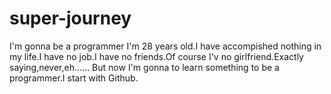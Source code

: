 # super-journey
I'm gonna be a programmer
I'm 28 years old.I have accompished nothing in my life.I have no job.I have no friends.Of course I'v no girlfriend.Exactly saying,never,eh……
But now I'm gonna to learn something to be a programmer.I start with Github.

